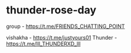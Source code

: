 ﻿# thunder-rose-day
 group - https://t.me/FRIENDS_CHATTING_POINT
 
 vishakha - https://t.me/justyours01
 Thunder - https://t.me/lll_THUNDERXD_lll
